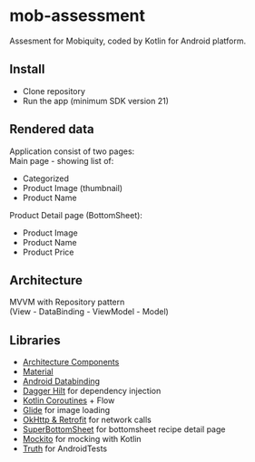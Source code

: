 # mob-assessment

Assesment for Mobiquity, coded by Kotlin for Android platform.

## Install  

- Clone repository
- Run the app (minimum SDK version 21)

## Rendered data  

Application consist of two pages:  
Main page - showing list of:  

- Categorized
- Product Image (thumbnail)  
- Product Name

Product Detail page (BottomSheet):  

- Product Image  
- Product Name  
- Product Price  

## Architecture  

MVVM with Repository pattern  
(View - DataBinding - ViewModel - Model)  
  
## Libraries  

- [Architecture Components](https://developer.android.com/arch)
- [Material](https://material.io/develop/android/docs/getting-started)  
- [Android Databinding](https://developer.android.com/topic/libraries/data-binding/index.html)  
- [Dagger Hilt](https://dagger.dev/hilt/) for dependency injection  
- [Kotlin Coroutines](https://kotlinlang.org/docs/reference/coroutines-overview.html) + Flow   
- [Glide](https://github.com/bumptech/glide) for image loading  
- [OkHttp & Retrofit](https://square.github.io/retrofit/) for network calls  
- [SuperBottomSheet](https://github.com/andrefrsousa/SuperBottomSheet) for bottomsheet recipe detail page  
- [Mockito](https://github.com/nhaarman/mockito-kotlin) for mocking with Kotlin  
- [Truth](https://github.com/google/truth) for AndroidTests
